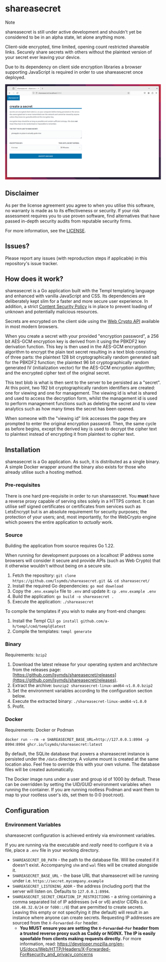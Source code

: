 # shareasecret

> [!NOTE]
> shareasecret is still under active development and shouldn't yet be considered to be in an alpha state, let alone anything more.

Client-side encrypted, time limited, opening count restricted shareable links. Securely share secrets with others
without the plaintext version of your secret ever leaving your device.

Due to its dependency on client side encryption libraries a browser supporting JavaScript is required in order to use
shareasecret once deployed.

![A screenshot of the landing page of a hosted shareasecret instance](/assets/screenshot.png)

## Disclaimer

As per the license agreement you agree to when you utilise this software, no warranty is made as to its effectiveness
or security. If your risk assessment requires you to use proven software, find alternatives that have passed in-depth
security audits from reputable security firms.

For more information, see the [LICENSE](/LICENSE).

## Issues?

Please report any issues (with reproduction steps if applicable) in this repository's issue tracker.

## How does it work?

shareasecret is a Go application built with the Templ templating language and enhanced with vanilla JavaScript and CSS.
Its dependencies are deliberately kept slim for a faster and more secure user experience. In addition, a strict
[Content Security Policy](https://developer.mozilla.org/en-US/docs/Web/HTTP/CSP) is in place to prevent loading of
unknown and potentially malicious resources.

Secrets are encrypted on the client side using the [Web Crypto API](https://developer.mozilla.org/en-US/docs/Web/API/Web_Crypto_API)
available in most modern browsers.

When you create a secret with your provided "encryption password", a 256 bit AES-GCM encryption key is derived from it
using the PBKDF2 key derivation function. This key is then used in the AES-GCM encryption algorithm to encrypt the plain
text secret resulting in a text blob consisting of three parts: the plaintext 128 bit cryptographically random generated
salt for the PBKDF2 function; the plaintext 96 bit cryptographically random generated IV (initialization vector) for
the AES-GCM encryption algorithm; and the encrypted cipher text of the original secret.

This text blob is what is then sent to the server to be persisted as a "secret". At this point, two 192 bit
cryptographically random identifiers are created: one for viewing and one for management. The viewing id is
what is shared and used to access the decryption form, whilst the management id is used to perform management functions
such as deleting the secret and to view analytics such as how many times the secret has been opened.

When someone with the "viewing id" link accesses the page they are prompted to enter the original encryption password.
Then, the same cycle as before begins, except the derived key is used to decrypt the cipher text to plaintext instead
of encrypting it from plaintext to cipher text.

## Installation

shareasecret is a Go application. As such, it is distributed as a single binary. A simple Docker wrapper around the
binary also exists for those who already utilise such a hosting method.

### Pre-requisites

There is one hard pre-requisite in order to run shareasecret. You **must** have a reverse proxy capable of serving
sites solely in a HTTPS context. It can utilise self signed certificates or certificates from services such as
LetsEncrypt but is an absolute requirement for security purposes; the protection of your users; and, most importantly,
for the WebCrypto engine which powers the entire application to _actually_ work.

### Source

Building the application from source requires Go 1.22.

When running for development purposes on a localhost IP address some browsers will consider it secure and provide APIs
(such as Web Crypto) that it otherwise wouldn't without being on a secure site.

1. Fetch the repository: `git clone https://github.com/lsymds/shareasecret.git && cd shareasecret/`
2. Install the required Go dependencies: `go mod download`
3. Copy the `.env.example` file to `.env` and update it: `cp .env.example .env`
4. Build the application: `go build -o shareasecret .`
5. Execute the application: `./shareasecret`

To compile the templates if you wish to make any front-end changes:

1. Install the Templ CLI: `go install github.com/a-h/templ/cmd/templ@latest`
2. Compile the templates: `templ generate`

### Binary

Requirements: `bzip2`

1. Download the latest release for your operating system and architecture from the releases page:
   [https://github.com/lsymds/shareasecret/releases](https://github.com/lsymds/shareasecret/releases).
2. Extract the archive: `bunzip2 shareasecret-linux-amd64-v1.0.0.bzip2`
3. Set the environment variables according to the configuration section below.
4. Execute the extracted binary: `./shareasecret-linux-amd64-v1.0.0`
5. Profit.

### Docker

Requirements: Docker or Podman

```
docker run --rm -e SHAREASECRET_BASE_URL=http://127.0.0.1:8994 -p 8994:8994 ghcr.io/lsymds/shareasecret:latest
```

By default, the SQLite database that powers a shareasecret instance is persisted under the `/data` directory. A volume
mount is created at the same location also. Feel free to override this with your own volume. The database files will
be created automatically.

The Docker image runs under a user and group id of 1000 by default. These can be overridden by setting the UID/GUID
environment variables when running the container. If you are running rootless Podman and want them to map to your
rootless user's ids, set them to 0:0 (root:root).

## Configuration

### Environment Variables

shareasecret configuration is achieved entirely via environment variables.

If you are running via the executable and _really_ need to configure it via a file, place a `.env` file in your working
directory.

- `SHAREASECRET_DB_PATH` - the path to the database file. Will be created if it doesn't exist. Accompanying `shm` and
  `wal` files will be created alongside it.
- `SHAREASECRET_BASE_URL` - the base URL that shareasecret will be running under i.e. `https://secret.mycompany.example`
- `SHAREASECRET_LISTENING_ADDR` - the address (including port) that the server will listen on. Defaults to
  `127.0.0.1:8994`.
- `SHAREASECRET_SECRET_CREATION_IP_RESTRICTIONS` - a string containing a comma separated list of IP addresses (v4 or v6)
  and/or CIDRs (i.e. `150.48.32.0/24` or `fd00::/8`) that are permitted to create secrets. Leaving this empty or not
  specifying it (the default) will result in an instance where anyone can create secrets. Requesting IP addresses are
  sourced from the `X-Forwarded-For` header.
  - **You MUST ensure you are setting the `X-Forwarded-For` header from a trusted reverse proxy such as Caddy or NGINX. The IP is easily spoofable from clients making requests directly.** For more information, read: https://developer.mozilla.org/en-US/docs/Web/HTTP/Headers/X-Forwarded-For#security_and_privacy_concerns
